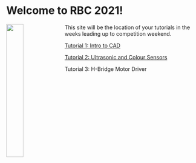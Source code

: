
# Welcome to RBC 2021!

<img align="left" width="30%" src="https://user-images.githubusercontent.com/7232997/126860940-009ba613-f3ba-4a22-a2ac-aea0a9892a64.png">

This site will be the location of your tutorials in the weeks leading up to competition weekend.

[Tutorial 1: Intro to CAD](./solidworks_tutorial.md)

[Tutorial 2: Ultrasonic and Colour Sensors](./sensing_tutorial.md)

Tutorial 3: H-Bridge Motor Driver
